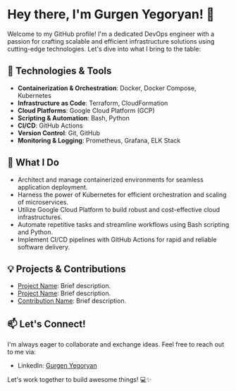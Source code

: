 # Hey there, I'm Gurgen Yegoryan! 👋

Welcome to my GitHub profile! I'm a dedicated DevOps engineer with a passion for crafting scalable and efficient infrastructure solutions using cutting-edge technologies. Let's dive into what I bring to the table:

## 🔧 Technologies & Tools

- **Containerization & Orchestration**: Docker, Docker Compose, Kubernetes
- **Infrastructure as Code**: Terraform, CloudFormation
- **Cloud Platforms**: Google Cloud Platform (GCP)
- **Scripting & Automation**: Bash, Python
- **CI/CD**: GitHub Actions
- **Version Control**: Git, GitHub
- **Monitoring & Logging**: Prometheus, Grafana, ELK Stack

## 🚀 What I Do

- Architect and manage containerized environments for seamless application deployment.
- Harness the power of Kubernetes for efficient orchestration and scaling of microservices.
- Utilize Google Cloud Platform to build robust and cost-effective cloud infrastructures.
- Automate repetitive tasks and streamline workflows using Bash scripting and Python.
- Implement CI/CD pipelines with GitHub Actions for rapid and reliable software delivery.

## 💡 Projects & Contributions

- [Project Name](link): Brief description.
- [Project Name](link): Brief description.
- [Contribution Name](link): Brief description.

## 📫 Let's Connect!

I'm always eager to collaborate and exchange ideas. Feel free to reach out to me via:

- LinkedIn: [Gurgen Yegoryan](https://www.linkedin.com/in/gurgyegoryan/)

Let's work together to build awesome things! 💻✨
